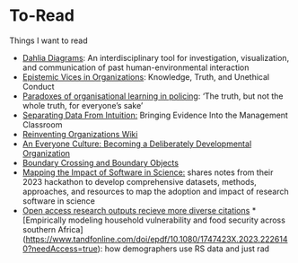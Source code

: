 # To-Read
Things I want to read

* [Dahlia Diagrams](https://www.science.org/doi/pdf/10.1126/sciadv.adj3142): An interdisciplinary tool for
investigation, visualization, and communication of past human-environmental interaction
* [Epistemic Vices in Organizations](https://link.springer.com/article/10.1007/s10551-018-3897-z): Knowledge, Truth, and Unethical Conduct
* [Paradoxes of organisational learning in policing](https://journals.sagepub.com/doi/full/10.1177/13505076231179540): ‘The truth, but not the whole truth, for everyone’s sake’
* [Separating Data From Intuition:](https://www.jstor.org/stable/pdf/43696598.pdf?casa_token=SUgLmhNQA5EAAAAA:iYrZREs_8luloWSFLaXLBxnc2GwgmvoxP32Nptvh2VxUNP2VPtdrKvFTGDVXhuyD_WmxZEKUjGKeIcqRLrxVi-Ia8HoZ4Q85b9jasAL07jDlnymA8hVz) Bringing Evidence Into the Management Classroom
* [Reinventing Organizations Wiki](https://reinventingorganizationswiki.com/en/theory/teal-paradigm-and-organizations/)
* [An Everyone Culture: Becoming a Deliberately Developmental Organization](https://store.hbr.org/product/an-everyone-culture-becoming-a-deliberately-developmental-organization/14259)
* [Boundary Crossing and Boundary Objects](https://www.researchgate.net/profile/Sanne-Akkerman/publication/220041446_Boundary_Crossing_and_Boundary_Objects/links/56fa2ffe08ae81582bf443f9/Boundary-Crossing-and-Boundary-Objects.pdf)
* [ Mapping the Impact of Software in Science:](https://cziscience.medium.com/mapping-the-impact-of-software-in-science-92c1b5126a34) shares notes from their 2023 hackathon to develop comprehensive datasets, methods, approaches, and resources to map the adoption and impact of research software in science
* [Open access research outputs recieve more diverse citations](https://link.springer.com/article/10.1007/s11192-023-04894-0)
*[Empirically modeling household vulnerability and food security across southern Africa] (https://www.tandfonline.com/doi/epdf/10.1080/1747423X.2023.2226140?needAccess=true): how demographers use RS data and just rad
